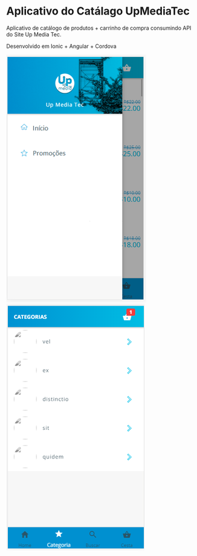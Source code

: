 # Aplicativo do Catálago UpMediaTec
Aplicativo de catálogo de produtos + carrinho de compra consumindo API do Site Up Media Tec. 

Desenvolvido em Ionic + Angular + Cordova 

![Catalogo 1](https://github.com/JulioNery/AppCatalagoUpMediaTec/blob/master/Catalogo.PNG?raw=true)
![Catalogo 2](https://github.com/JulioNery/AppCatalagoUpMediaTec/blob/master/Catalogo2.PNG?raw=true)
